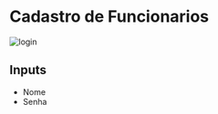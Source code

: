 # Cadastro de Funcionarios
![login](https://github.com/LucasRonaldo/academia-api/assets/140071392/0585ced0-47b4-41a9-8f35-01dcb996a04a)

## Inputs
- Nome
- Senha